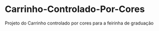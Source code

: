 # Carrinho-Controlado-Por-Cores
Projeto do Carrinho controlado por cores para a feirinha de graduação
